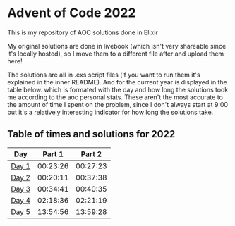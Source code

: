 # Advent of Code 2022
This is my repository of AOC solutions done in Elixir

My original solutions are done in livebook (which isn't very shareable since it's locally hosted), so I move them to a different file after and upload them here!
 
The solutions are all in .exs script files (if you want to run them it's explained in the inner README). And for the current year is displayed in the table below. which is formated with the day and how long the solutions took me according to the aoc personal stats. These aren't the most accurate to the amount of time I spent on the problem, since I don't always start at 9:00 but it's a relatively interesting indicator for how long the solutions take.

## Table of times and solutions for 2022
| Day | Part 1 | Part 2 |
| --- | --- | --- |
| [Day 1](2022/day-1/day1.ex) | 00:23:26 | 00:27:23 |
| [Day 2](2022/day-2/day2.ex) | 00:20:11 | 00:37:38 |
| [Day 3](2022/day-3/day3.ex) | 00:34:41 | 00:40:35 |
| [Day 4](2022/day-4/day4.ex) | 02:18:36 | 02:21:19 |
| [Day 5](2022/day-5/day5.ex) | 13:54:56 | 13:59:28 |
